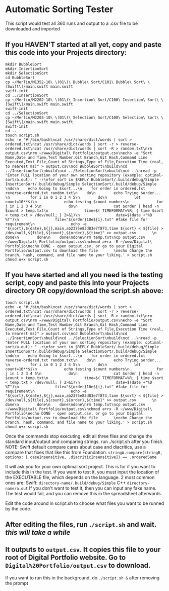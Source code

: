 # Automatic Sorting Tester
This script would test all 360 runs and output to a .csv file to be downloaded and imported

## If you HAVEN'T started at all yet, copy and paste this code into your Projects directory:
```
mkdir BubbleSort
mkdir InsertionSort
mkdir SelectionSort
cd BubbleSort
cp ~/Merlin/M1352-10\ \(01\)\ Bubble\ Sort/C101\ Bubble\ Sort\ \[Swift\]/main.swift main.swift
swift-init
cd ../InsertionSort
cp ~/Merlin/M2202-10\ \(01\)\ Insertion\ Sort/C100\ Insertion\ Sort\ \[Swift\]/main.swift main.swift
swift-init
cd ../SelectionSort
cp ~/Merlin/M2203-10\ \(01\)\ Selection\ Sort/C100\ Selection\ Sort\ \[Swift\]/main.swift main.swift
swift-init
cd ..
touch script.sh
echo -e '#!/bin/bash\ncat /usr/share/dict/words | sort > ordered.txt\ncat /usr/share/dict/words | sort -r > reverse-ordered.txt\ncat /usr/share/dict/words | sort -R > random.txt\nrm output.csv\nrm ~/www/Digital\ Portfolio/output.csv\necho -e "Sort Name,Date and Time,Test Number,Git Branch,Git Hash,Command Line Executed,Text File,Count of Strings,Type of File,Execution Time (real, to nearest ms)" > output.csv\ncd BubbleSort\nbuild\ncd ../InsertionSort\nbuild\ncd ../SelectionSort\nbuild\ncd ..\nread -p "Enter FULL location of your own sorting repository (example: optimal-sort/a.out): " -r\nfor sort in $REPLY BubbleSort/.build/debug/Simple InsertionSort/.build/debug/Simple SelectionSort/.build/debug/Simple       \ndo\n    echo Going to $sort...\n    for order in ordered.txt reverse-ordered.txt random.txt\n    do\n        echo Trying $order... \n         for i in 0 1 2 3 4 5\n        do\n            let count=10**$i\n            echo testing $count numbers\n            for j in 1 2 3 4 5\n            do\n                cat $order | head -n $count > temp.txt\n                time=$( TIMEFORMAT=%R; { time $sort < temp.txt > /dev/null; } 2>&1)\n                date=$(date +"%D %T")\n                file="${order}10e${i}.txt" #fake file for requirement\n                echo -e "${sort},${date},${j},main,ab2375e83d83e7f873,time ${sort} < ${file} > /dev/null,${file},${count},${order},${time}" >> output.csv       \n            done\n        done\n    done\ndone\nrm temp.txt\ncp output.csv ~/www/Digital\ Portfolio/output.csv\nchmod a+rx -R ~/www/Digital\ Portfolio\necho DONE - open output.csv, or go to your Digital Portfolio/output.csv to download the file       \necho Change the branch, hash, command, and file name to your liking.' > script.sh
chmod u+x script.sh
```

## If you have started and all you need is the testing script, copy and paste this into your Projects directory OR copy/download the script.sh above:
```
touch script.sh
echo -e '#!/bin/bash\ncat /usr/share/dict/words | sort > ordered.txt\ncat /usr/share/dict/words | sort -r > reverse-ordered.txt\ncat /usr/share/dict/words | sort -R > random.txt\nrm output.csv\nrm ~/www/Digital\ Portfolio/output.csv\necho -e "Sort Name,Date and Time,Test Number,Git Branch,Git Hash,Command Line Executed,Text File,Count of Strings,Type of File,Execution Time (real, to nearest ms)" > output.csv\ncd BubbleSort\nbuild\ncd ../InsertionSort\nbuild\ncd ../SelectionSort\nbuild\ncd ..\nread -p "Enter FULL location of your own sorting repository (example: optimal-sort/a.out): " -r\nfor sort in $REPLY BubbleSort/.build/debug/Simple InsertionSort/.build/debug/Simple SelectionSort/.build/debug/Simple       \ndo\n    echo Going to $sort...\n    for order in ordered.txt reverse-ordered.txt random.txt\n    do\n        echo Trying $order... \n         for i in 0 1 2 3 4 5\n        do\n            let count=10**$i\n            echo testing $count numbers\n            for j in 1 2 3 4 5\n            do\n                cat $order | head -n $count > temp.txt\n                time=$( TIMEFORMAT=%R; { time $sort < temp.txt > /dev/null; } 2>&1)\n                date=$(date +"%D %T")\n                file="${order}10e${i}.txt" #fake file for requirement\n                echo -e "${sort},${date},${j},main,ab2375e83d83e7f873,time ${sort} < ${file} > /dev/null,${file},${count},${order},${time}" >> output.csv       \n            done\n        done\n    done\ndone\nrm temp.txt\ncp output.csv ~/www/Digital\ Portfolio/output.csv\nchmod a+rx -R ~/www/Digital\ Portfolio\necho DONE - open output.csv, or go to your Digital Portfolio/output.csv to download the file       \necho Change the branch, hash, command, and file name to your liking.' > script.sh
chmod u+x script.sh
```
Once the commands stop executing, edit all three files and change the standard input/output and comparing strings. run ./script.sh after you finish.
NOTE: Swift default compare cares about case and diacritics, use a compare that fixes that like this from Foundation:
`stringA.compare(stringB, options: [.caseInsensitive, .diacriticInsensitive]) == .orderedSame`

It will ask you for your own optimal sort project. This is for if you want to include this in the test. 
If you want to test it, you must input the location of the EXECUTABLE file, which depends on the language. 2 most common ones are:
Swift: `directory-name/.build/debug/Simple`
C++ `directory-name/a.out`
If you don't want to test it, then you can input any fake name. The test would fail, and you can remove this in the spreadsheet afterwards.

Edit the code around in script.sh to choose what files you want to be runned by the code.

## After editing the files, run .`/script.sh` and wait. *this will take a while*

## It outputs to `output.csv`. It copies this file to your root of Digital Portfolio website. Go to `Digital%20Portfolio/output.csv` to download.

If you want to run this in the background, do
`./script.sh &`
after removing the prompt
